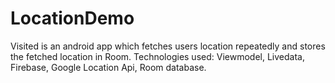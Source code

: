 # LocationDemo
Visited is an android app which fetches users location repeatedly and stores the fetched location in Room.
Technologies used:
Viewmodel,
Livedata,
Firebase,
Google Location Api,
Room database.
